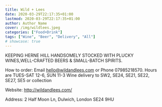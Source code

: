 ```yaml
---
title: Wild + Lees
date: 2020-03-29T22:17:35+01:00
lastmod: 2020-03-29T22:17:35+01:00
author: Author Name
cover: /img/wildlees.jpeg
categories: ["Food+Drink"]
tags: ["Wine", "Beer", "Delivery", "All"]
# showcase: true
---
```


KEEPING HERNE HILL HANDSOMELY STOCKED WITH PLUCKY WINES,WELL-CRAFTED BEERS & SMALL-BATCH SPIRITS.

How to order: Email hello@wildandlees.com or Phone 07985218570. Hours are TUES-SAT 12-6, SUN 11-3	Wine delivery to SW2, SE24, SE21, SE22, SE27, SE5 or collection

Website: http://wildandlees.com/

Address: 2 Half Moon Ln, Dulwich, London SE24 9HU	
